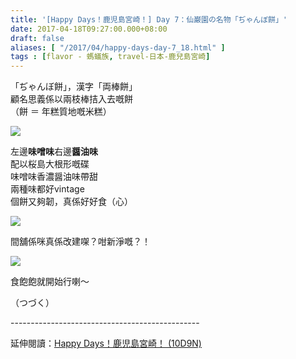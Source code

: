 ```yaml
---
title: '[Happy Days！鹿児島宮崎！] Day 7：仙巌園の名物「ぢゃんぼ餅」'
date: 2017-04-18T09:27:00.000+08:00
draft: false
aliases: [ "/2017/04/happy-days-day-7_18.html" ]
tags : [flavor - 螞蟻族, travel-日本-鹿兒島宮崎]
---
```


「ぢゃんぼ餅」，漢字「両棒餅」  
顧名思義係以兩枝棒拮入去嘅餅  
（餅 ＝ 年糕質地嘅米糕）  

![](/images/kojkmi7d02.jpg)

左邊**味噌味**右邊**醤油味**  
配以桜島大根形嘅碟  
味噌味香濃醤油味帶甜  
兩種味都好vintage  
個餅又夠韌，真係好好食（心）  

![](/images/kojkmi7d02a.jpg)

間舖係咪真係改建㗎？咁新淨嘅？！  

![](/images/kojkmi7d02b.jpg)

食飽飽就開始行喇～  
  
（つづく）  
  
\-----------------------------------------------  
  
延伸閱讀：[Happy Days！鹿児島宮崎！ (10D9N)](https://hidie.net/kojkmi10d9n/)
